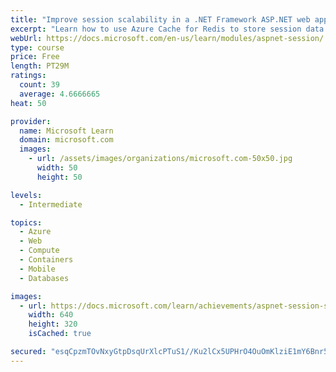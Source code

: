 ```yaml
---
title: "Improve session scalability in a .NET Framework ASP.NET web application by using Azure Cache for Redis"
excerpt: "Learn how to use Azure Cache for Redis to store session data and improve the scalability of web applications."
webUrl: https://docs.microsoft.com/en-us/learn/modules/aspnet-session/
type: course
price: Free
length: PT29M
ratings:
  count: 39
  average: 4.6666665
heat: 50

provider:
  name: Microsoft Learn
  domain: microsoft.com
  images:
    - url: /assets/images/organizations/microsoft.com-50x50.jpg
      width: 50
      height: 50

levels:
  - Intermediate

topics:
  - Azure
  - Web
  - Compute
  - Containers
  - Mobile
  - Databases

images:
  - url: https://docs.microsoft.com/learn/achievements/aspnet-session-social.png
    width: 640
    height: 320
    isCached: true

secured: "esqCpzmTOvNxyGtpDsqUrXlcPTuS1//Ku2lCx5UPHrO4OuOmKlziE1mY6Bnr5ribVV2X0iUXJ3ZvRqzNRz3dZiqwOIHbFqJBwDwqtSgSUm1S3exUwmPX3jGiBLF7ORN7K+DQBmEncyRvlRtyfua0ZQwq0MiTjLX4bkL4UnZp3jBpnW4NwNbGW4MZeDFEFfdXmjCAIW+RbLoJQjOmyJGsCl4lE5FgepgzRg9m4Yyf/VJGjFidZUgV50uYG7wTzcDaFsA6iblRe3v7yXPQNzmuLlfVLjv9mE2dRm4O7RxWU7oxgp6yAuKYqgdX0jN0QX6qFWfiOQIkitV7eJqM5cEf0UG2hmZDIKss8TGsVKC8KNnyIumF8cCQ2PPPzOqQMl+DBRHib35aYvK44CnhjCd+rGyh3GMRtNEljsJPOaLdSMA=;grxMVVkXaV8kebnc6u+U8Q=="
---
```


